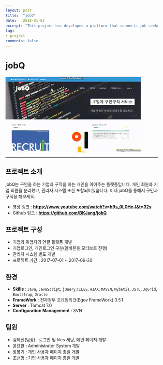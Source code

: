 ```yaml
---
layout: post
title:  "jobQ"
date:   2018-01-02
excerpt: "This project has developed a platform that connects job seekers and companies."
tag:
- project
comments: false
---
```



# jobQ
![jobQ](/assets/img/jobQ.gif)


* * *

## 프로젝트 소개

jobQ는 구인을 하는 기업과 구직을 하는 개인을 이어주는 플랫폼입니다.
개인 회원과 기업 회원을 분리했고, 관리자 시스템 또한 포함되어있습니다.
이제 jobQ를 통해서 구인과 구직을 해보세요.

- 영상 링크 : **https://www.youtube.com/watch?v=h9s_0L0Hc-I&t=32s**
- Github 링크 : **https://github.com/BKJang/jobQ**

## 프로젝트 구성

- 기업과 취업자의 연결 플랫폼 개발
- 기업로그인, 개인로그인 구분(알바몬을 모티브로 진행)
- 관리자 시스템 별도 개발
- 프로젝트 기간 : 2017-07-01 ~ 2017-09-20

## 환경

- **Skills** : `Java`, `JavaScript`, `jQuery`,`TILES`, `AJAX`, `MAVEN`, `Mybatis`, `JSTL`, `JqGrid`, `Bootstrap`, `Oracle`
- **FrameWork** : 전자정부 프레임워크(Egov FrameWork) 3.5.1
- **Server** : Tomcat 7.0
- **Configuration Management** : SVN

## 팀원

- 김혜진(팀장) : 로그인 및 tiles 세팅, 메인 페이지 개발
- 윤요한 : Administrator System 개발
- 장봉기 : 개인 사용자 페이지 총괄 개발
- 조선형 : 기업 사용자 페이지 총괄 개발

